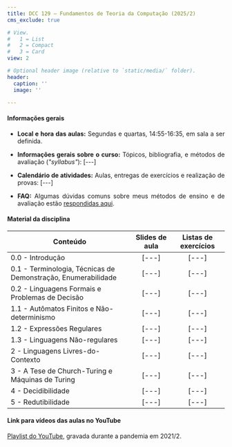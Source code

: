 ```yaml
---
title: DCC 129 – Fundamentos de Teoria da Computação (2025/2)
cms_exclude: true

# View.
#   1 = List
#   2 = Compact
#   3 = Card
view: 2

# Optional header image (relative to `static/media/` folder).
header:
  caption: ''
  image: ''

---
```


<div style="text-align: justify"> 

#### Informações gerais

- **Local e hora das aulas:** Segundas e quartas, 14:55-16:35, em sala a ser definida.

- **Informações gerais sobre o curso:** Tópicos, bibliografia, e métodos de avaliação (*"syllabus"*): [---]

- **Calendário de atividades:** Aulas, entregas de exercícios e realização de provas: [---] 
<!-- <span style="color:red">(a ser divulgado)</span>: [---] -->

<!-- - <span style="color:red">**Seminários:**</span>
    - <span style="color:red">Instruções:</span> [[pdf]](https://homepages.dcc.ufmg.br/~msalvim/courses/ftc/seminario%5binstrucoes%5d.pdf)
    - <span style="color:red">Grupos, tópicos e datas de apresentação:</span> [[pdf]](https://homepages.dcc.ufmg.br/~msalvim/courses/ftc/seminarios-grupos-topicos.pdf) -->

- **FAQ:** Algumas dúvidas comuns sobre meus métodos de ensino e de avaliação estão [respondidas aqui](../../faqs/teaching-grading/).

#### Material da disciplina

| Conteúdo | Slides de aula | Listas de exercícios |
| --- | :---: | :---: | 
| 0.0 - Introdução | [---] | [---] | 
| 0.1 - Terminologia, Técnicas de Demonstração, Enumerabilidade | [---] | [---] | 
| 0.2 - Linguagens Formais e Problemas de Decisão | [---] | [---] | 
| 1.1 - Autômatos Finitos e Não-determinismo | [---] | [---] | 
| 1.2 - Expressões Regulares | [---] | [---] | 
| 1.3 - Linguagens Não-regulares | [---] | [---] | 
| 2 - Linguagens Livres-do-Contexto | [---] | [---] | 
| 3 - A Tese de Church-Turing e Máquinas de Turing | [---] | [---] | 
| 4 - Decidibilidade | [---] | [---] | 
| 5 - Redutibilidade | [---] | [---] | 

####  Link para vídeos das aulas no YouTube
 
[Playlist do YouTube](https://www.youtube.com/playlist?list=PLthT0cpFNWk_FMiKxsQQ9S8m_JmsA7r-L), gravada durante a pandemia em 2021/2.


</div>